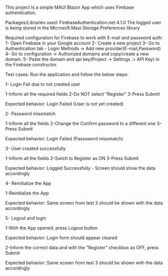 This project is a simple MAUI Blazor App which uses Firebase authentication.

Packages/Libraries used:
  FirebaseAuthentication.net 4.1.0
  The logged user is being stored in the Microsoft.Maui.Storage.Preferences library

Required configuration for Firebase to work with E-mail and password auth:
  1- Open Firebase in your Google account 
  2- Create a new project
  3- Go to Authentication tab - Login Methods -> Add new provider(E-mail,Password)
  4- Go to configuration -> Authorized domains and copy/create a new domain.
  5- Paste the domain and api key(Project -> Settings .> API Key) in the Firebase constructor.


Test cases:
  Run the application and follow the below steps:

1- Login Fail due to not created user
  
  1-Inform all the required fields
  2-Do NOT select "Register"
  3-Press Submit

  Expected behavior: Login Failed (User is not yet created)

2- Password missmatch

  1-Inform all the fields
  2-Change the Confirm password to a different one
  3-Press Submit

  Expected behavior: Login Failed (Passoword missmatch)

3- User created successfully

  1-Inform all the fields
  2-Swich to Register as ON
  3-Press Submit

  Expected behavior: Logged Successfully - Screen should show the data accordingly

4- Reinitialize the App

  1-Reinitialize the App

  Expected behavior: Same screen from test 3 should be shown with the data accordingly

5- Logout and login

  1-With the App opened, press Logout button

  Expected behavior: Login form should appear cleared

  2-Inform the correct data and with the "Register" checkbox as OFF, press Submit

  Expected behavior: Same screen from test 3 should be shown with the data accordingly

  
